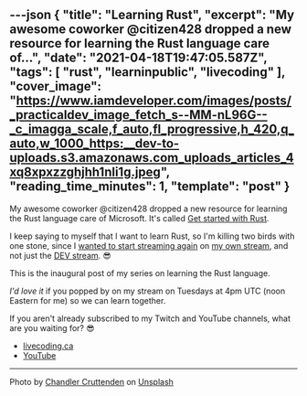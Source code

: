 ---json
{
  "title": "Learning Rust",
  "excerpt": "My awesome coworker @citizen428 dropped a new resource for learning the Rust language care of...",
  "date": "2021-04-18T19:47:05.587Z",
  "tags": [
    "rust",
    "learninpublic",
    "livecoding"
  ],
  "cover_image": "https://www.iamdeveloper.com/images/posts/_practicaldev_image_fetch_s--MM-nL96G--_c_imagga_scale,f_auto,fl_progressive,h_420,q_auto,w_1000_https:__dev-to-uploads.s3.amazonaws.com_uploads_articles_4xq8xpxzzghjhh1nli1g.jpeg",
  "reading_time_minutes": 1,
  "template": "post"
}
---

My awesome coworker @citizen428 dropped a new resource for learning the Rust language care of Microsoft. It's called [Get started with Rust](https://docs.microsoft.com/en-us/learn/paths/rust-first-steps/).

I keep saying to myself that I want to learn Rust, so I'm killing two birds with one stone, since I [wanted to start streaming again](https://dev.to/nickytonline/my-twitch-stream-setup-2m0c) on [my own stream](https://livecoding.ca), and not just the [DEV stream](https://twitch.tv/thepracticaldev). 😎

This is the inaugural post of my series on learning the Rust language.

<em>I'd love it</em> if you popped by on my stream on Tuesdays at 4pm UTC (noon Eastern for me) so we can learn together.

If you aren't already subscribed to my Twitch and YouTube channels, what are you waiting for? 😎

* [livecoding.ca](https://livecoding.ca)
* [YouTube](https://www.youtube.com/watch?v=eSVxhbbfT34&list=PLcR4ZgxWXeIAFF1MYfuoGa6FeksKcMz-O)

---

Photo by <a href="https://unsplash.com/@chanphoto?utm_source=unsplash&utm_medium=referral&utm_content=creditCopyText">Chandler Cruttenden</a> on <a href="https://unsplash.com/s/photos/crab?utm_source=unsplash&utm_medium=referral&utm_content=creditCopyText">Unsplash</a>
